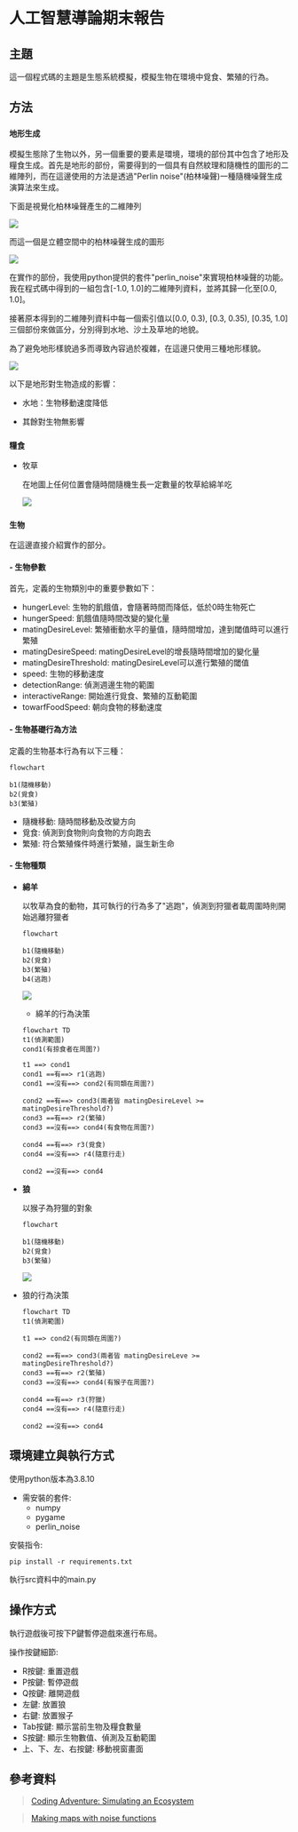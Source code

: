 
# 人工智慧導論期末報告 

## 主題

這一個程式碼的主題是生態系統模擬，模擬生物在環境中覓食、繁殖的行為。


## 方法

### ``地形生成``

模擬生態除了生物以外，另一個重要的要素是環境，環境的部份其中包含了地形及糧食生成。首先是地形的部份，需要得到的一個具有自然紋理和隨機性的圖形的二維陣列，而在這邊使用的方法是透過"Perlin noise"(柏林噪聲)一種隨機噪聲生成演算法來生成。

下面是視覺化柏林噪聲產生的二維陣列

![](images/readme/perlinNoise2d.jpeg)

而這一個是立體空間中的柏林噪聲生成的圖形

![](images/readme/perlinNoise3d.png)

在實作的部份，我使用python提供的套件"perlin_noise"來實現柏林噪聲的功能。
我在程式碼中得到的一組包含[-1.0, 1.0]的二維陣列資料，並將其歸一化至[0.0, 1.0]。

接著原本得到的二維陣列資料中每一個索引值以[0.0, 0.3), [0.3, 0.35), [0.35, 1.0]三個部份來做區分，分別得到水地、沙土及草地的地貌。

為了避免地形樣貌過多而導致內容過於複雜，在這邊只使用三種地形樣貌。

![](images/readme/terrainExample.png)

以下是地形對生物造成的影響：
- 水地：生物移動速度降低

- 其餘對生物無影響

### ``糧食``

- 牧草

    在地圖上任何位置會隨時間隨機生長一定數量的牧草給綿羊吃

  ![](images/readme/grass.png)

### ``生物``

在這邊直接介紹實作的部分。

#### - 生物參數

首先，定義的生物類別中的重要參數如下：

- hungerLevel: 生物的飢餓值，會隨著時間而降低，低於0時生物死亡 
- hungerSpeed: 飢餓值隨時間改變的變化量
- matingDesireLevel: 繁殖衝動水平的量值，隨時間增加，達到閾值時可以進行繁殖
- matingDesireSpeed: matingDesireLevel的增長隨時間增加的變化量
- matingDesireThreshold: matingDesireLevel可以進行繁殖的閾值
- speed: 生物的移動速度
- detectionRange: 偵測週邊生物的範圍
- interactiveRange: 開始進行覓食、繁殖的互動範圍
- towarfFoodSpeed: 朝向食物的移動速度


#### - 生物基礎行為方法

定義的生物基本行為有以下三種：

```mermaid
flowchart

b1(隨機移動)
b2(覓食)
b3(繁殖)
```

- 隨機移動: 隨時間移動及改變方向
- 覓食: 偵測到食物則向食物的方向跑去
- 繁殖: 符合繁殖條件時進行繁殖，誕生新生命

#### - 生物種類
- **綿羊**
  
  以牧草為食的動物，其可執行的行為多了"逃跑"，偵測到狩獵者載周圍時則開始逃離狩獵者

  ```mermaid
  flowchart

  b1(隨機移動)
  b2(覓食)
  b3(繁殖)
  b4(逃跑)
  ```

  ![](images/readme/sheep.png)

  - 綿羊的行為決策

  ```mermaid
  flowchart TD
  t1(偵測範圍) 
  cond1(有掠食者在周圍?)

  t1 ==> cond1
  cond1 ==有==> r1(逃跑)
  cond1 ==沒有==> cond2(有同類在周圍?)

  cond2 ==有==> cond3(兩者皆 matingDesireLevel >= matingDesireThreshold?)
  cond3 ==有==> r2(繁殖)
  cond3 ==沒有==> cond4(有食物在周圍?)

  cond4 ==有==> r3(覓食)
  cond4 ==沒有==> r4(隨意行走)

  cond2 ==沒有==> cond4
  ```

- **狼**

  以猴子為狩獵的對象

  ```mermaid
  flowchart

  b1(隨機移動)
  b2(覓食)
  b3(繁殖)
  ```

  ![](images/readme/wolf.png)


- 狼的行為決策
  ```mermaid
  flowchart TD
  t1(偵測範圍) 

  t1 ==> cond2(有同類在周圍?)

  cond2 ==有==> cond3(兩者皆 matingDesireLeve >= matingDesireThreshold?)
  cond3 ==有==> r2(繁殖)
  cond3 ==沒有==> cond4(有猴子在周圍?)

  cond4 ==有==> r3(狩獵)
  cond4 ==沒有==> r4(隨意行走)

  cond2 ==沒有==> cond4
  ```

## 環境建立與執行方式

使用python版本為3.8.10

- 需安裝的套件:
  - numpy
  - pygame
  - perlin_noise

安裝指令:
```
pip install -r requirements.txt
```

執行src資料中的main.py

## 操作方式
執行遊戲後可按下P鍵暫停遊戲來進行布局。

操作按鍵細節:
- R按鍵: 重置遊戲
- P按鍵: 暫停遊戲
- Q按鍵: 離開遊戲
- 左鍵: 放置狼
- 右鍵: 放置猴子
- Tab按鍵: 顯示當前生物及糧食數量
- S按鍵: 顯示生物數值、偵測及互動範圍
- 上、下、左、右按鍵: 移動視窗畫面


## 參考資料

> [Coding Adventure: Simulating an Ecosystem](https://www.youtube.com/watch?v=r_It_X7v-1E&t=160s)

> [Making maps with noise functions](https://www.redblobgames.com/maps/terrain-from-noise/)

